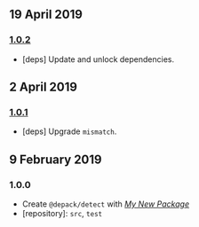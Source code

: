 ## 19 April 2019

### [1.0.2](https://github.com/dpck/detect/compare/v1.0.1...v1.0.2)

- [deps] Update and unlock dependencies.

## 2 April 2019

### [1.0.1](https://github.com/dpck/detect/compare/v1.0.0...v1.0.1)

- [deps] Upgrade `mismatch`.

## 9 February 2019

### 1.0.0

- Create `@depack/detect` with _[My New Package](https://mnpjs.org)_
- [repository]: `src`, `test`